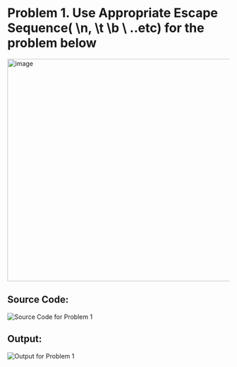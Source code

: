 # Problem 1. Use Appropriate Escape Sequence( \n, \t \b \ ..etc) for the problem below
<img width="666" height="503" alt="image" src="https://github.com/user-attachments/assets/688a79cd-96a2-4699-8ba2-bf859770724f" />



## Source Code:
![Source Code for Problem 1](../sc1.png)

## Output:
![Output for Problem 1](../op1.png)
